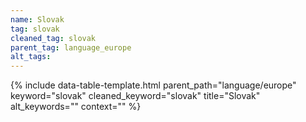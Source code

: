 ```yaml
---
name: Slovak
tag: slovak
cleaned_tag: slovak
parent_tag: language_europe
alt_tags: 
---
```


{% include data-table-template.html 
  parent_path="language/europe" 
  keyword="slovak" 
  cleaned_keyword="slovak" 
  title="Slovak"
  alt_keywords=""
  context=""
%}

